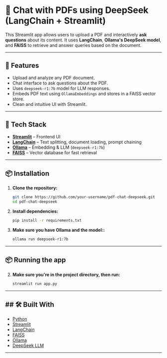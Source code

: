 # 💬 Chat with PDFs using DeepSeek (LangChain + Streamlit)

This Streamlit app allows users to upload a PDF and interactively **ask questions** about its content. It uses **LangChain**, **Ollama's DeepSeek model**, and **FAISS** to retrieve and answer queries based on the document.

---

## 🚀 Features

- Upload and analyze any PDF document.
- Chat interface to ask questions about the PDF.
- Uses `deepseek-r1:7b` model for LLM responses.
- Embeds PDF text using `OllamaEmbeddings` and stores in a FAISS vector store.
- Clean and intuitive UI with Streamlit.

---

## 🧠 Tech Stack

- **[Streamlit](https://streamlit.io/)** – Frontend UI
- **[LangChain](https://www.langchain.com/)** – Text splitting, document loading, prompt chaining
- **[Ollama](https://ollama.com/)** – Embedding & LLM (`deepseek-r1:7b`)
- **[FAISS](https://github.com/facebookresearch/faiss)** – Vector database for fast retrieval

---

## 📦 Installation

1. **Clone the repository:**
   ```bash
   git clone https://github.com/your-username/pdf-chat-deepseek.git
   cd pdf-chat-deepseek

2. **Install dependencies:**
   ```bash
   pip install -r requirements.txt
   
3. **Make sure you have Ollama and the model::**
   ```bash
   ollama run deepseek-r1:7b

-----


## 📦 Running the app

2. **Make sure you're in the project directory, then run:**
   ```bash
   streamlit run app.py

-----

##  ## 🛠️ Built With

- [Python](https://www.python.org/)
- [Streamlit](https://streamlit.io/)
- [LangChain](https://www.langchain.com/)
- [FAISS](https://github.com/facebookresearch/faiss)
- [Ollama](https://ollama.com/)
- [DeepSeek LLM](https://huggingface.co/deepseek-ai)

------
